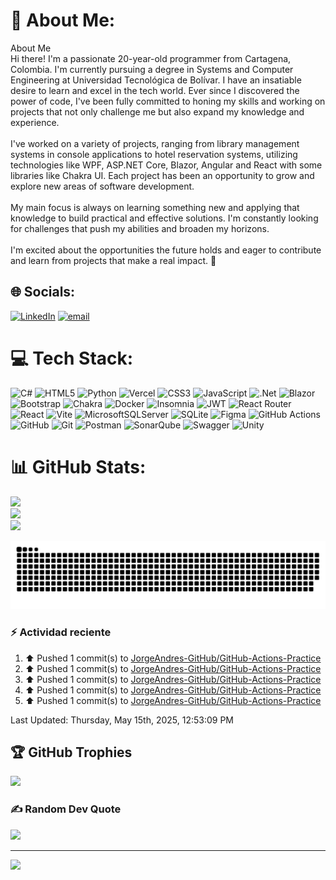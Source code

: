 # 💫 About Me:
About Me<br>Hi there! I'm a passionate 20-year-old programmer from Cartagena, Colombia. I'm currently pursuing a degree in Systems and Computer Engineering at Universidad Tecnológica de Bolívar. I have an insatiable desire to learn and excel in the tech world. Ever since I discovered the power of code, I've been fully committed to honing my skills and working on projects that not only challenge me but also expand my knowledge and experience.<br><br>I've worked on a variety of projects, ranging from library management systems in console applications to hotel reservation systems, utilizing technologies like WPF, ASP.NET Core, Blazor, Angular and React with some libraries like Chakra UI. Each project has been an opportunity to grow and explore new areas of software development.<br><br>My main focus is always on learning something new and applying that knowledge to build practical and effective solutions. I'm constantly looking for challenges that push my abilities and broaden my horizons.<br><br>I'm excited about the opportunities the future holds and eager to contribute and learn from projects that make a real impact. 🚀


## 🌐 Socials:
[![LinkedIn](https://img.shields.io/badge/LinkedIn-%230077B5.svg?logo=linkedin&logoColor=white)](https://www.linkedin.com/in/jorge-herrera-9355a131a/) [![email](https://img.shields.io/badge/Email-D14836?logo=gmail&logoColor=white)](mailto:jorgeandresherreramonsalve@gmail.com) 

# 💻 Tech Stack:
![C#](https://img.shields.io/badge/c%23-%23239120.svg?style=plastic&logo=csharp&logoColor=white) ![HTML5](https://img.shields.io/badge/html5-%23E34F26.svg?style=plastic&logo=html5&logoColor=white) ![Python](https://img.shields.io/badge/python-3670A0?style=plastic&logo=python&logoColor=ffdd54) ![Vercel](https://img.shields.io/badge/vercel-%23000000.svg?style=plastic&logo=vercel&logoColor=white) ![CSS3](https://img.shields.io/badge/css3-%231572B6.svg?style=plastic&logo=css3&logoColor=white) ![JavaScript](https://img.shields.io/badge/javascript-%23323330.svg?style=plastic&logo=javascript&logoColor=%23F7DF1E) ![.Net](https://img.shields.io/badge/.NET-5C2D91?style=plastic&logo=.net&logoColor=white) ![Blazor](https://img.shields.io/badge/blazor-%235C2D91.svg?style=plastic&logo=blazor&logoColor=white) ![Bootstrap](https://img.shields.io/badge/bootstrap-%238511FA.svg?style=plastic&logo=bootstrap&logoColor=white) ![Chakra](https://img.shields.io/badge/chakra-%234ED1C5.svg?style=plastic&logo=chakraui&logoColor=white) ![Docker](https://img.shields.io/badge/docker-%230db7ed.svg?style=plastic&logo=docker&logoColor=white) ![Insomnia](https://img.shields.io/badge/Insomnia-black?style=plastic&logo=insomnia&logoColor=5849BE) ![JWT](https://img.shields.io/badge/JWT-black?style=plastic&logo=JSON%20web%20tokens) ![React Router](https://img.shields.io/badge/React_Router-CA4245?style=plastic&logo=react-router&logoColor=white) ![React](https://img.shields.io/badge/react-%2320232a.svg?style=plastic&logo=react&logoColor=%2361DAFB) ![Vite](https://img.shields.io/badge/vite-%23646CFF.svg?style=plastic&logo=vite&logoColor=white) ![MicrosoftSQLServer](https://img.shields.io/badge/Microsoft%20SQL%20Server-CC2927?style=plastic&logo=microsoft%20sql%20server&logoColor=white) ![SQLite](https://img.shields.io/badge/sqlite-%2307405e.svg?style=plastic&logo=sqlite&logoColor=white) ![Figma](https://img.shields.io/badge/figma-%23F24E1E.svg?style=plastic&logo=figma&logoColor=white) ![GitHub Actions](https://img.shields.io/badge/github%20actions-%232671E5.svg?style=plastic&logo=githubactions&logoColor=white) ![GitHub](https://img.shields.io/badge/github-%23121011.svg?style=plastic&logo=github&logoColor=white) ![Git](https://img.shields.io/badge/git-%23F05033.svg?style=plastic&logo=git&logoColor=white) ![Postman](https://img.shields.io/badge/Postman-FF6C37?style=plastic&logo=postman&logoColor=white) ![SonarQube](https://img.shields.io/badge/SonarQube-black?style=plastic&logo=sonarqube&logoColor=4E9BCD) ![Swagger](https://img.shields.io/badge/-Swagger-%23Clojure?style=plastic&logo=swagger&logoColor=white) ![Unity](https://img.shields.io/badge/unity-%23000000.svg?style=plastic&logo=unity&logoColor=white)

# 📊 GitHub Stats:
![](https://github-readme-stats.vercel.app/api?username=JorgeAndres-GitHub&theme=aura&hide_border=false&include_all_commits=false&count_private=false)<br/>
![](https://github-readme-streak-stats.herokuapp.com/?user=JorgeAndres-GitHub&theme=aura&hide_border=false)<br/>
![](https://github-readme-stats.vercel.app/api/top-langs/?username=JorgeAndres-GitHub&theme=aura&hide_border=false&include_all_commits=false&count_private=false&layout=compact)

<picture>
  <source media="(prefers-color-scheme: dark)" srcset="https://raw.githubusercontent.com/JorgeAndres-GitHub/JorgeAndres-GitHub/output/github-snake-dark.svg" />
  <source media="(prefers-color-scheme: light)" srcset="https://raw.githubusercontent.com/JorgeAndres-GitHub/JorgeAndres-GitHub/output/github-snake.svg" />
  <img alt="github-snake" src="https://raw.githubusercontent.com/JorgeAndres-GitHub/JorgeAndres-GitHub/output/github-snake.svg" />
</picture>

### :zap: Actividad reciente
<!--RECENT_ACTIVITY:start-->
1. ⬆️ Pushed 1 commit(s) to [JorgeAndres-GitHub/GitHub-Actions-Practice](https://github.com/JorgeAndres-GitHub/GitHub-Actions-Practice)<br>
2. ⬆️ Pushed 1 commit(s) to [JorgeAndres-GitHub/GitHub-Actions-Practice](https://github.com/JorgeAndres-GitHub/GitHub-Actions-Practice)<br>
3. ⬆️ Pushed 1 commit(s) to [JorgeAndres-GitHub/GitHub-Actions-Practice](https://github.com/JorgeAndres-GitHub/GitHub-Actions-Practice)<br>
4. ⬆️ Pushed 1 commit(s) to [JorgeAndres-GitHub/GitHub-Actions-Practice](https://github.com/JorgeAndres-GitHub/GitHub-Actions-Practice)<br>
5. ⬆️ Pushed 1 commit(s) to [JorgeAndres-GitHub/GitHub-Actions-Practice](https://github.com/JorgeAndres-GitHub/GitHub-Actions-Practice)<br>
<!--RECENT_ACTIVITY:end-->

<!--RECENT_ACTIVITY:last_update-->
Last Updated: Thursday, May 15th, 2025, 12:53:09 PM
<!--RECENT_ACTIVITY:last_update_end-->

## 🏆 GitHub Trophies
![](https://github-profile-trophy.vercel.app/?username=JorgeAndres-GitHub&theme=radical&no-frame=false&no-bg=true&margin-w=4)

### ✍️ Random Dev Quote
![](https://quotes-github-readme.vercel.app/api?type=vetical&theme=merko)

---
[![](https://visitcount.itsvg.in/api?id=JorgeAndres-GitHub&icon=3&color=0)](https://visitcount.itsvg.in)

<!-- Proudly created with GPRM ( https://gprm.itsvg.in ) -->

